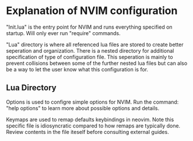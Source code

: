 # Explanation of NVIM configuration

"Init.lua" is the entry point for NVIM and runs everything specified on startup. Will only ever run "require" commands.

"Lua" directory is where all referenced lua files are stored to create better seperation and organization. There is a nested directory for additional specification 
of type of configuration file. This seperation is mainly to prevent collisions between some of the further nested lua files but can also be a way to let the user 
know what this configuration is for.

## Lua Directory

Options is used to configre simple options for NVIM. Run the command: "help options" to learn more about possible options and details.

Keymaps are used to remap defaults keybindings in neovim. Note this specific file is idiosyncratic compared to how remaps are typically done. 
Review contents in the file iteself before consulting external guides.
